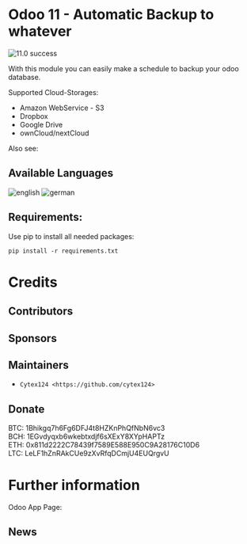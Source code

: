 Odoo 11 - Automatic Backup to whatever
===============

![11.0 success](https://img.shields.io/teamcity/http/teamcity.jetbrains.com/s/bt345.svg)

With this module you can easily make a schedule to backup your odoo database.

Supported Cloud-Storages:
 * Amazon WebService - S3
 * Dropbox
 * Google Drive
 * ownCloud/nextCloud
 
Also see: 

Available Languages
-----------
![english](https://github.com/oxguy3/flags/raw/master/mini/gb.png)
![german](https://github.com/oxguy3/flags/raw/master/mini/de.png)

Requirements:
---------
Use pip to install all needed packages:

```
pip install -r requirements.txt
```

Credits
=======

Contributors
------------


Sponsors
--------


Maintainers
--------
* `Cytex124 <https://github.com/cytex124>`

Donate
--------
BTC: 1Bhikgq7h6Fg6DFJ4t8HZKnPhQfNbN6vc3<br/>
BCH: 1EGvdyqxb6wkebtxdjf6sXExY8XYpHAPTz<br/>
ETH: 0x811d2222C78439f7589E588E950C9A28176C10D6<br/>
LTC: LeLF1hZnRAkCUe9zXvRfqDCmjU4EUQrgvU


Further information
===================
Odoo App Page: 

News
-----------